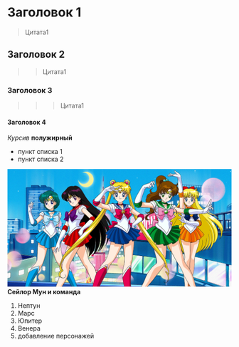 # Заголовок 1
>Цитата1
## Заголовок 2
>>Цитата1
### Заголовок 3
>>>Цитата1
#### Заголовок 4
*Курсив*
**полужирный**
* пункт списка 1
* пункт списка 2

![Сейлор Мун](sailormoon21-dtf-magazine.jpg)
**Сейлор Мун и команда**

1. Нептун
2. Марс
3. Юпитер
4. Венера
5. добавление персонажей
